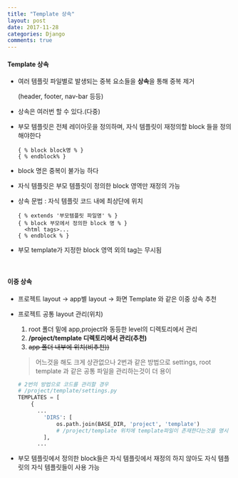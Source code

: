 ```yaml
---
title: "Template 상속"
layout: post
date: 2017-11-28
categories: Django
comments: true
---
```


#### Template 상속

- 여러 템플릿 파일별로 발생되는 중복 요소들을 **상속**을 통해 중복 제거

  (header, footer, nav-bar 등등)

- 상속은 여러번 할 수 있다.(다중)

- 부모 템플릿은 전체 레이아웃을 정의하며, 자식 템플릿이 재정의할 block 들을 정의해야한다

  ```
  { % block block명 % }
  { % endblock% }
  ```


- block 명은 중복이 불가능 하다

- 자식 템플릿은 부모 템플릿이 정의한 block 영역만 재정의 가능

- 상속 문법 : 자식 템플릿 코드 내에 최상단에 위치

  ```
  { % extends '부모템플릿 파일명' % }
  { % block 부모에서 정의한 block 명 % }
  	<html tags>...
  { % endblock % }
  ```

- 부모 template가 지정한 block 영역 외의 tag는 무시됨

  ​

#### 이중 상속

- 프로젝트 layout -> app별 layout -> 화면 Template 와 같은 이중 상속 추천

- 프로젝트 공통 layout 관리(위치)

  1. root 폴더 밑에 app,project와 동등한 level의 디렉토리에서 관리
  2. **/project/template 디렉토리에서 관리(추천)**
  3. ~~app 폴더 내부에 위치(비추천))~~

  > 어느것을 해도 크게 상관없으나 2번과 같은 방법으로 settings, root template  과 같은 공통 파일을 관리하는것이 더 용이

  ```python
  # 2번의 방법으로 코드를 관리할 경우
  # /project/template/settings.py
  TEMPLATES = [
      {
        ...
          'DIRS': [
              os.path.join(BASE_DIR, 'project', 'template')
              # /project/template 위치에 template파일이 존재한다는것을 명시
          ],
        ...
  ```

- 부모 템플릿에서 정의한 block들은 자식 템플릿에서 재정의 하지 않아도 자식 템플릿의 자식 템플릿들이 사용 가능